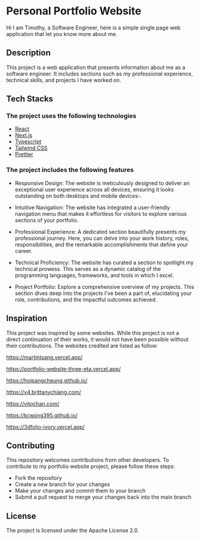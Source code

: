 # Personal Portfolio Website

Hi I am Timothy, a Software Engineer, here is a simple single page web application that let you know more about me.

## Description

This project is a web application that presents information about me as a software engineer. It includes sections such as my professional experience, technical skills, and projects I have worked on.

## Tech Stacks

### The project uses the following technologies

- [React](https://react.dev)
- [Next.js](https://nextjs.org/)
- [Typescript](https://www.typescriptlang.org/)
- [Tailwind CSS](https://tailwindcss.com/)
- [Prettier](https://prettier.io/)

### The project includes the following features

- Responsive Design: The website is meticulously designed to deliver an exceptional user experience across all devices, ensuring it looks outstanding on both desktops and mobile devices-.

- Intuitive Navigation: The website has integrated a user-friendly navigation menu that makes it effortless for visitors to explore various sections of your portfolio.

- Professional Experience: A dedicated section beautifully presents my professional journey. Here, you can delve into your work history, roles, responsibilities, and the remarkable accomplishments that define your career.

- Technical Proficiency: The website has  curated a section to spotlight my technical prowess. This serves as a dynamic catalog of the programming languages, frameworks, and tools in which I excel.

- Project Portfolio: Explore a comprehensive overview of my projects. This section dives deep into the projects I've been a part of, elucidating your role, contributions, and the impactful outcomes achieved.

## Inspiration

This project was inspired by some websites. While this project is not a direct continuation of their works, it would not have been possible without their contributions. The websites credited are listed as follow:

<https://martintsang.vercel.app/>

<https://portfolio-website-three-eta.vercel.app/>

<https://hoipangcheung.github.io/>

<https://v4.brittanychiang.com/>

<https://vitochan.com/>

<https://kcwong395.github.io/>

<https://3dfolio-ivory.vercel.app/>

## Contributing

This repository welcomes contributions from other developers. To contribute to my portfolio website project, please follow these steps:

- Fork the repository
- Create a new branch for your changes
- Make your changes and commit them to your branch
- Submit a pull request to merge your changes back into the main branch

## License

The project is licensed under the Apache License 2.0.
